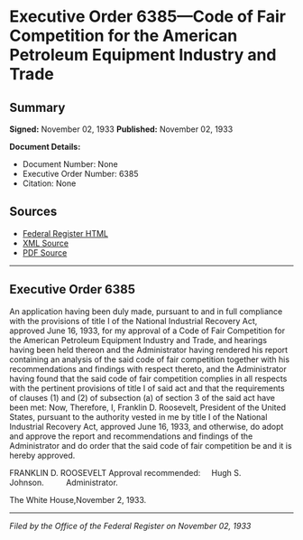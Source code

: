 # Executive Order 6385—Code of Fair Competition for the American Petroleum Equipment Industry and Trade

## Summary

**Signed:** November 02, 1933
**Published:** November 02, 1933

**Document Details:**
- Document Number: None
- Executive Order Number: 6385
- Citation: None

## Sources
- [Federal Register HTML](https://www.presidency.ucsb.edu/documents/executive-order-6385-code-fair-competition-for-the-american-petroleum-equipment-industry)
- [XML Source](None)
- [PDF Source](None)

---

## Executive Order 6385

An application having been duly made, pursuant to and in full compliance with the provisions of title I of the National Industrial Recovery Act, approved June 16, 1933, for my approval of a Code of Fair Competition for the American Petroleum Equipment Industry and Trade, and hearings having been held thereon and the Administrator having rendered his report containing an analysis of the said code of fair competition together with his recommendations and findings with respect thereto, and the Administrator having found that the said code of fair competition complies in all respects with the pertinent provisions of title I of said act and that the requirements of clauses (1) and (2) of subsection (a) of section 3 of the said act have been met:
Now, Therefore, I, Franklin D. Roosevelt, President of the United States, pursuant to the authority vested in me by title I of the National Industrial Recovery Act, approved June 16, 1933, and otherwise, do adopt and approve the report and recommendations and findings of the Administrator and do order that the said code of fair competition be and it is hereby approved.

FRANKLIN D. ROOSEVELT
Approval recommended:     Hugh S. Johnson.          Administrator.

The White House,November 2, 1933.

---

*Filed by the Office of the Federal Register on November 02, 1933*
